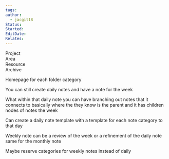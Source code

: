 ```yaml
---
tags: 
author:
  - jacgit18
Status: 
Started: 
EditDate: 
Relates:
---
```

Project  
Area  
Resource  
Archive  
  
Homepage for each folder category  
  
  
You can still create daily notes and have a note for the week  
  
What within that daily note you can have branching out notes that it connects to basically where the they know is the parent and it has children nodes of notes the week  
  
Can create a daily note template with a template for each note category to that day  
  
  
Weekly note can be a review of the week or a refinement of the daily note same for the monthly note  
  
  
Maybe reserve categories for weekly notes instead of daily